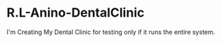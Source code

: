 # R.L-Anino-DentalClinic
I'm Creating My Dental Clinic for testing only if it runs the entire system. 
